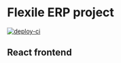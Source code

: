 # Flexile ERP project

[![deploy-ci](https://github.com/albul-k/flexile-react/actions/workflows/main.yml/badge.svg?branch=main)](https://github.com/albul-k/flexile-react/actions/workflows/main.yml)

## React frontend
